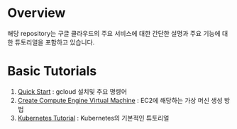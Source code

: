 # Overview

해당 repository는 구글 클라우드의 주요 서비스에 대한 간단한 설명과 주요 기능에 대한 튜토리얼을 포함하고 있습니다. 



# Basic Tutorials

1. [Quick Start](01-quickstart.md) : gcloud 설치및 주요 명령어
2. [Create Compute Engine Virtual Machine](02-create-compute-engine.md) : EC2에 해당하는 가상 머신 생성 방법
3. [Kubernetes Tutorial](03-kubernetes-tutorial.md) : Kubernetes의 기본적인 튜토리얼
